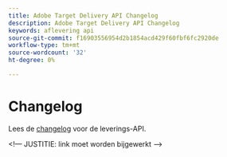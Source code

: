 ```yaml
---
title: Adobe Target Delivery API Changelog
description: Adobe Target Delivery API Changelog
keywords: aflevering api
source-git-commit: f16903556954d2b1854acd429f60fbf6fc2920de
workflow-type: tm+mt
source-wordcount: '32'
ht-degree: 0%

---
```



# Changelog

Lees de [changelog](https://experienceleague.adobe.com/docs/target/using/implement-target/server-side/releases-server-side.html) voor de leverings-API.

&lt;!— JUSTITIE: link moet worden bijgewerkt —>